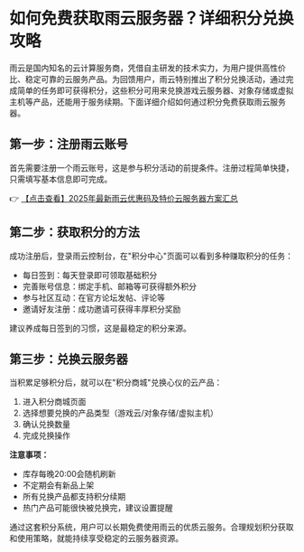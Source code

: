 # 如何免费获取雨云服务器？详细积分兑换攻略

雨云是国内知名的云计算服务商，凭借自主研发的技术实力，为用户提供高性价比、稳定可靠的云服务产品。为回馈用户，雨云特别推出了积分兑换活动，通过完成简单的任务即可获得积分，这些积分可用来兑换游戏云服务器、对象存储或虚拟主机等产品，还能用于服务续期。下面详细介绍如何通过积分免费获取雨云服务器。

## 第一步：注册雨云账号

首先需要注册一个雨云账号，这是参与积分活动的前提条件。注册过程简单快捷，只需填写基本信息即可完成。

👉 [【点击查看】2025年最新雨云优惠码及特价云服务器方案汇总](https://bit.ly/RainYun)

## 第二步：获取积分的方法

成功注册后，登录雨云控制台，在"积分中心"页面可以看到多种赚取积分的任务：

- 每日签到：每天登录即可领取基础积分
- 完善账号信息：绑定手机、邮箱等可获得额外积分
- 参与社区互动：在官方论坛发帖、评论等
- 邀请好友注册：成功邀请可获得丰厚积分奖励

建议养成每日签到的习惯，这是最稳定的积分来源。

## 第三步：兑换云服务器

当积累足够积分后，就可以在"积分商城"兑换心仪的云产品：

1. 进入积分商城页面
2. 选择想要兑换的产品类型（游戏云/对象存储/虚拟主机）
3. 确认兑换数量
4. 完成兑换操作

**注意事项：**
- 库存每晚20:00会随机刷新
- 不定期会有新品上架
- 所有兑换产品都支持积分续期
- 热门产品可能很快被兑换完，建议设置提醒

通过这套积分系统，用户可以长期免费使用雨云的优质云服务。合理规划积分获取和使用策略，就能持续享受稳定的云服务器资源。
